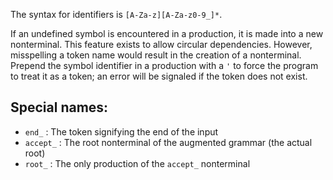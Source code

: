 The syntax for identifiers is `[A-Za-z][A-Za-z0-9_]*`.

If an undefined symbol is encountered in a production, it is made into a new
nonterminal. This feature exists to allow circular dependencies. However,
misspelling a token name would result in the creation of a nonterminal. Prepend
the symbol identifier in a production with a `'` to force the program to treat
it as a token; an error will be signaled if the token does not exist.

## Special names:
 - `end_` : The token signifying the end of the input
 - `accept_` : The root nonterminal of the augmented grammar (the actual root)
 - `root_` : The only production of the `accept_` nonterminal
